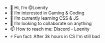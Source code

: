 - 👋 Hi, I’m @Loenity
- 👀 I’m interested in Gaming & Coding
- 🌱 I’m currently learning CSS & JS
- 💞️ I’m looking to collaborate on anything
- 📫 How to reach me: Discord - Loenity
- ⚡ Fun fact: After 3k hours in CS I'm still bad

<!---
Loenity/Loenity is a ✨ special ✨ repository because its `README.md` (this file) appears on your GitHub profile.
You can click the Preview link to take a look at your changes.
--->
